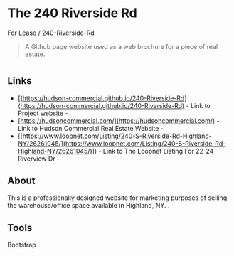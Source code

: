 
# The 240 Riverside Rd
 For Lease / 240-Riverside-Rd

> A Github page website used as a web brochure for a piece of real estate.
#

## Links

- [(https://hudson-commercial.github.io/240-Riverside-Rd](https://hudson-commercial.github.io/240-Riverside-Rd) - Link to Project website - 
- [https://hudsoncommercial.com/](https://hudsoncommercial.com/) - Link to Hudson Commercial Real Estate Website - 
- [[https://www.loopnet.com/Listing/240-S-Riverside-Rd-Highland-NY/26261045/](https://www.loopnet.com/Listing/240-S-Riverside-Rd-Highland-NY/26261045/)]) - Link to The Loopnet Listing For 22-24 Riverview Dr - 


## About

This is a professionally designed website for marketing purposes of selling the warehouse/office space available in Highland, NY.
.

## Tools





Bootstrap
